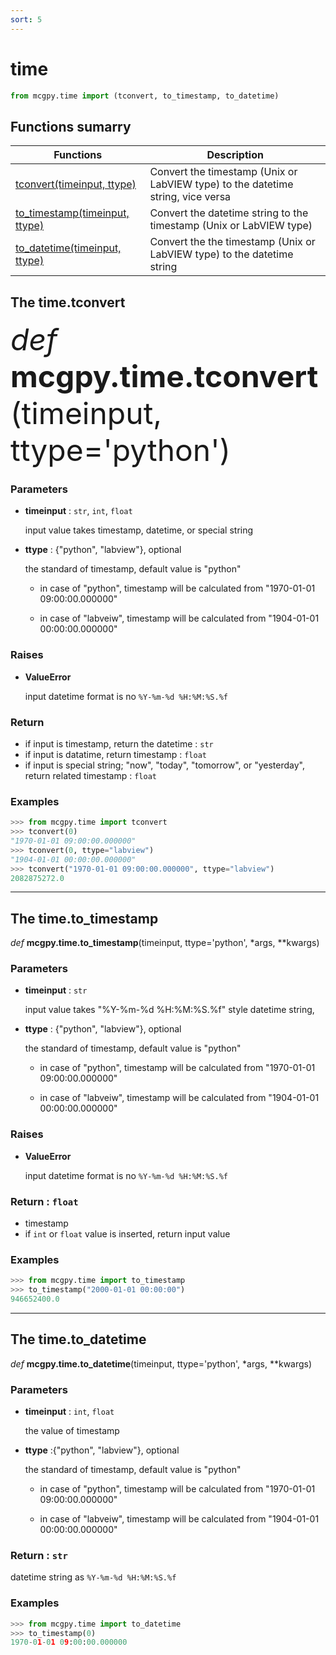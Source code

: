 ```yaml
---
sort: 5
---
```


# time

```python
from mcgpy.time import (tconvert, to_timestamp, to_datetime)
```

## Functions sumarry

| Functions | Description |
|-----------|-------------|
| [tconvert(timeinput, ttype)](https://pjjung.github.io/mcgpy/Classes/time.html#the-timetconvert) | Convert the timestamp (Unix or LabVIEW  type) to the datetime string, vice versa |
| [to_timestamp(timeinput, ttype)](https://pjjung.github.io/mcgpy/Classes/time.html#the-timeto_timestamp) | Convert the datetime string to the timestamp (Unix or LabVIEW  type) |
| [to_datetime(timeinput, ttype)](https://pjjung.github.io/mcgpy/Classes/time.html#the-timeto_datetime) | Convert the the timestamp (Unix or LabVIEW  type) to the datetime string |

## The time.tconvert

<font size="15">*def* **mcgpy.time.tconvert**(timeinput, ttype='python')</font>

### Parameters

* **timeinput** :  `str`, `int`, `float`
 
  input value takes timestamp, datetime, or special string

* **ttype** : {"python", "labview"}, optional

  the standard of timestamp, default value is "python"
 
  - in case of "python", timestamp will be calculated from "1970-01-01 09:00:00.000000"
  
  - in case of "labveiw", timestamp will be calculated from "1904-01-01 00:00:00.000000"

### Raises

* **ValueError**

  input datetime format is no `%Y-%m-%d %H:%M:%S.%f`
    
### Return

  - if input is timestamp,
  return the datetime : `str`
  - if input is datatime,
  return timestamp : `float`
  - if input is special string; "now", "today", "tomorrow", or "yesterday",
  return related timestamp : `float`

### Examples

```python
>>> from mcgpy.time import tconvert
>>> tconvert(0)
"1970-01-01 09:00:00.000000"
>>> tconvert(0, ttype="labview")
"1904-01-01 00:00:00.000000"
>>> tconvert("1970-01-01 09:00:00.000000", ttype="labview")
2082875272.0
```

---

## The time.to_timestamp

*def* **mcgpy.time.to_timestamp**(timeinput, ttype='python', *args, **kwargs)

### Parameters

* **timeinput** : `str`

  input value takes "%Y-%m-%d %H:%M:%S.%f" style datetime string,


* **ttype** : {"python", "labview"}, optional

  the standard of timestamp, default value is "python"
  
  * in case of "python", timestamp will be calculated from "1970-01-01 09:00:00.000000"
  
  * in case of "labveiw", timestamp will be calculated from "1904-01-01 00:00:00.000000"

### Raises

* **ValueError**

  input datetime format is no `%Y-%m-%d %H:%M:%S.%f`

### Return : `float`

  * timestamp
  * if `int` or `float` value is inserted, return input value

### Examples

```python
>>> from mcgpy.time import to_timestamp
>>> to_timestamp("2000-01-01 00:00:00")
946652400.0
```

---

## The time.to_datetime

*def* **mcgpy.time.to_datetime**(timeinput, ttype='python', *args, **kwargs)

### Parameters

* **timeinput** : `int`, `float`

  the value of timestamp

* **ttype** :{"python", "labview"}, optional

  the standard of timestamp, default value is "python"
  
  * in case of "python", timestamp will be calculated from "1970-01-01 09:00:00.000000"
 
  * in case of "labveiw", timestamp will be calculated from "1904-01-01 00:00:00.000000"

### Return : `str`

  datetime string as `%Y-%m-%d %H:%M:%S.%f`

### Examples

```python
>>> from mcgpy.time import to_datetime
>>> to_timestamp(0)
1970-01-01 09:00:00.000000
```
